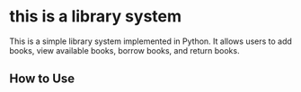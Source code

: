 # this is a library system

This is a simple library system implemented in Python. It allows users to add books, view available books, borrow books, and return books.

## How to Use
